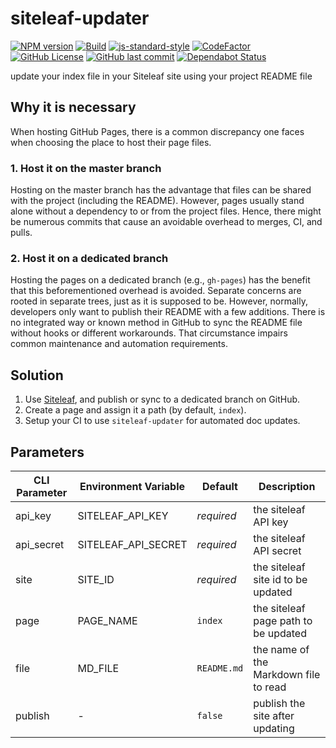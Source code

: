 # siteleaf-updater

[![NPM version](https://img.shields.io/npm/v/siteleaf-updater.svg)](https://www.npmjs.com/package/siteleaf-updater)
[![Build](https://travis-ci.com/gofunky/siteleaf-updater.svg?branch=master)](https://travis-ci.com/gofunky/siteleaf-updater)
[![js-standard-style](https://img.shields.io/badge/code%20style-standard-brightgreen.svg)](http://standardjs.com/)
[![CodeFactor](https://www.codefactor.io/repository/github/gofunky/siteleaf-updater/badge)](https://www.codefactor.io/repository/github/gofunky/siteleaf-updater)
[![GitHub License](https://img.shields.io/github/license/gofunky/siteleaf-updater.svg)](https://github.com/gofunky/siteleaf-updater/blob/master/LICENSE)
[![GitHub last commit](https://img.shields.io/github/last-commit/gofunky/siteleaf-updater.svg)](https://github.com/gofunky/siteleaf-updater/commits/master)
[![Dependabot Status](https://api.dependabot.com/badges/status?host=github&repo=gofunky/siteleaf-updater)](https://dependabot.com)

update your index file in your Siteleaf site using your project README file

## Why it is necessary

When hosting GitHub Pages, there is a common discrepancy one faces when choosing the place to host their page files.

### 1. Host it on the master branch

Hosting on the master branch has the advantage that files can be shared with the project (including the README).
However, pages usually stand alone without a dependency to or from the project files.
Hence, there might be numerous commits that cause an avoidable overhead to merges, CI, and pulls.

### 2. Host it on a dedicated branch

Hosting the pages on a dedicated branch (e.g., `gh-pages`) has the benefit that this beforementioned overhead is avoided.
Separate concerns are rooted in separate trees, just as it is supposed to be.
However, normally, developers only want to publish their README with a few additions.
There is no integrated way or known method in GitHub to sync the README file without hooks or different workarounds.
That circumstance impairs common maintenance and automation requirements.

## Solution

1. Use [Siteleaf](https://www.siteleaf.com/), and publish or sync to a dedicated branch on GitHub.
2. Create a page and assign it a path (by default, `index`).
3. Setup your CI to use `siteleaf-updater` for automated doc updates.

## Parameters

| CLI Parameter | Environment Variable | Default | Description |
| ------ | ------ | ------ | ------ | 
| api_key | SITELEAF_API_KEY | *required* | the siteleaf API key | 
| api_secret | SITELEAF_API_SECRET | *required* | the siteleaf API secret | 
| site | SITE_ID | *required* | the siteleaf site id to be updated | 
| page | PAGE_NAME | `index` | the siteleaf page path to be updated | 
| file | MD_FILE | `README.md` | the name of the Markdown file to read | 
| publish | - | `false` | publish the site after updating |
